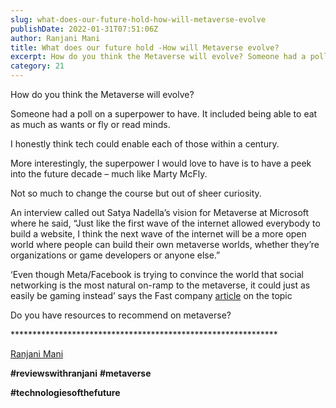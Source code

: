 ```yaml
---
slug: what-does-our-future-hold-how-will-metaverse-evolve
publishDate: 2022-01-31T07:51:06Z
author: Ranjani Mani
title: What does our future hold -How will Metaverse evolve? 
excerpt: How do you think the Metaverse will evolve? Someone had a poll on a superpower to have. It included being able to eat as much as wants or fly or read minds. I honestly think tech could enable each of those within a century. More interestingly, the superpower I would love to have is to  ... 
category: 21
---
```


How do you think the Metaverse will evolve?

Someone had a poll on a superpower to have. It included being able to eat as much as wants or fly or read minds.

I honestly think tech could enable each of those within a century.

More interestingly, the superpower I would love to have is to have a peek into the future decade – much like Marty McFly.

Not so much to change the course but out of sheer curiosity.

An interview called out Satya Nadella’s vision for Metaverse at Microsoft where he said, “Just like the first wave of the internet allowed everybody to build a website, I think the next wave of the internet will be a more open world where people can build their own metaverse worlds, whether they’re organizations or game developers or anyone else.”

‘Even though Meta/Facebook is trying to convince the world that social networking is the most natural on-ramp to the metaverse, it could just as easily be gaming instead’ says the Fast company [article](https://www.fastcompany.com/90716389/microsoft-activision-metaverse) on the topic

Do you have resources to recommend on metaverse?

\*\*\*\*\*\*\*\*\*\*\*\*\*\*\*\*\*\*\*\*\*\*\*\*\*\*\*\*\*\*\*\*\*\*\*\*\*\*\*\*\*\*\*\*\*\*\*\*\*\*\*\*\*\*\*\*\*\*\*\*\*

[Ranjani Mani](https://www.linkedin.com/feed/#)

**#reviewswithranjani** **#metaverse**

**#technologiesofthefuture**